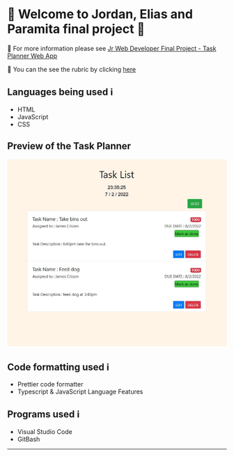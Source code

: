 # 🌟 Welcome to Jordan, Elias and Paramita final project 🌟

📝 For more information please see [Jr Web Developer Final Project - Task Planner Web App](https://github.com/workForClass/final-jwd7)

📝 You can the see the rubric by clicking [here](https://docs.google.com/spreadsheets/d/1oKMVurjg8SW7cRU4-NwUxTxSvav4l5_W7yvDCHd3DKo/edit#gid=1124211828)

## Languages being used ℹ️

-  HTML 
-  JavaScript
-  CSS

## Preview of the Task Planner

<img src='task-planner-readme.jpg'>

## Code formatting used ℹ️

- Prettier code formatter
- Typescript & JavaScript Language Features

## Programs used ℹ️

- Visual Studio Code
- GitBash

---
